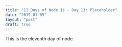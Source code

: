 ```yaml
---
title: "12 Days of Node.js - Day 11: Placeholder"
date: "2019-01-05"
layout: "post"
draft: true
---
```


This is the eleventh day of node.
